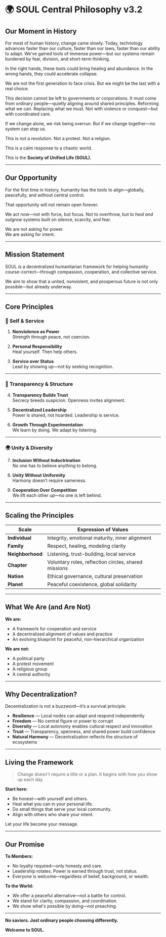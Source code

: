 # 🌍 SOUL Central Philosophy v3.2

## Our Moment in History

For most of human history, change came slowly. Today, technology advances faster than our culture, faster than our laws, faster than our ability to adapt. We’ve gained tools of immense power—but our systems remain burdened by fear, division, and short-term thinking.

In the right hands, these tools could bring healing and abundance. In the wrong hands, they could accelerate collapse.

We are not the first generation to face crisis. But we might be the last with a real choice.

This decision cannot be left to governments or corporations. It must come from ordinary people—quietly aligning around shared principles. Reforming what we can. Replacing what we must. Not with violence or conquest—but with coordinated care.

If we change alone, we risk being overrun. But if we change together—no system can stop us.

This is not a revolution. Not a protest. Not a religion.

This is a calm response to a chaotic world.

This is the **Society of Unified Life (SOUL).**

---

## Our Opportunity

For the first time in history, humanity has the tools to align—globally, peacefully, and without central control.

That opportunity will not remain open forever.

We act now—not with force, but focus. Not to overthrow, but to *heal and outgrow* systems built on silence, scarcity, and fear.

We are not asking for power.  
We are asking for intent.

---

## Mission Statement

SOUL is a decentralized humanitarian framework for helping humanity course-correct—through compassion, cooperation, and collective service.

We aim to show that a united, nonviolent, and prosperous future is not only possible—but already underway.

---

## Core Principles

### 🧘 Self & Service

1. **Nonviolence as Power**  
   Strength through peace, not coercion.

2. **Personal Responsibility**  
   Heal yourself. Then help others.

3. **Service over Status**  
   Lead by showing up—not by seeking recognition.

---

### 🔎 Transparency & Structure

4. **Transparency Builds Trust**  
   Secrecy breeds suspicion. Openness invites alignment.

5. **Decentralized Leadership**  
   Power is shared, not hoarded. Leadership is service.

6. **Growth Through Experimentation**  
   We learn by doing. We adapt by listening.

---

### 🌍 Unity & Diversity

7. **Inclusion Without Indoctrination**  
   No one has to believe anything to belong.

8. **Unity Without Uniformity**  
   Harmony doesn’t require sameness.

9. **Cooperation Over Competition**  
   We lift each other up—no one is left behind.

---

## Scaling the Principles

| Scale            | Expression of Values                                 |
| ---------------- | ---------------------------------------------------- |
| **Individual**   | Integrity, emotional maturity, inner alignment       |
| **Family**       | Respect, healing, modeling clarity                   |
| **Neighborhood** | Listening, trust-building, local service             |
| **Chapter**      | Voluntary roles, reflection circles, shared missions |
| **Nation**       | Ethical governance, cultural preservation            |
| **Planet**       | Peaceful coexistence, global solidarity              |

---

## What We Are (and Are Not)

**We are:**

- A framework for cooperation and service  
- A decentralized alignment of values and practice  
- An evolving blueprint for peaceful, non-hierarchical organization  

**We are not:**

- A political party  
- A protest movement  
- A religious group  
- A central authority  

---

## Why Decentralization?

Decentralization is not a buzzword—it’s a survival principle.

- **Resilience** — Local nodes can adapt and respond independently  
- **Freedom** — No central figure or power to corrupt  
- **Diversity** — Local autonomy enables cultural respect and innovation  
- **Trust** — Transparency, openness, and shared power build confidence  
- **Natural Harmony** — Decentralization reflects the structure of ecosystems  

---

## Living the Framework

> Change doesn't require a title or a plan. It begins with how you show up each day.

**Start here:**

- Be honest—with yourself and others.  
- Heal what you can in your personal life.  
- Do small things that serve your local community.  
- Align with others who share your intent.  

Let your life become your message.

---

## Our Promise

**To Members:**

- No loyalty required—only honesty and care.  
- Leadership rotates. Power is earned through trust, not status.  
- Everyone is welcome—regardless of belief, background, or wealth.  

**To the World:**

- We offer a peaceful alternative—not a battle for control.  
- We stand for clarity, compassion, and coordination.  
- We show what's possible by doing—not preaching.  

---

**No saviors. Just ordinary people choosing differently.**

**Welcome to SOUL.**
